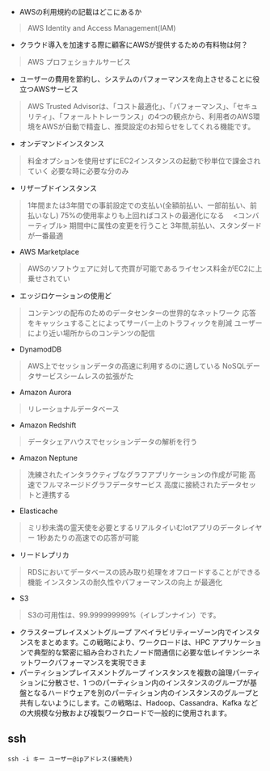 - AWSの利用規約の記載はどこにあるか
 > AWS Identity and Access Management(IAM)

- クラウド導入を加速する際に顧客にAWSが提供するための有料物は何？
 > AWS プロフェショナルサービス
- ユーザーの費用を節約し、システムのパフォーマンスを向上させることに役立つAWSサービス
 > AWS Trusted Advisorは、「コスト最適化」、「パフォーマンス」、「セキュリティ」、「フォールトトレーランス」の4つの観点から、利用者のAWS環境をAWSが自動で精査し、推奨設定のお知らせをしてくれる機能です。

- オンデマンドインスタンス
 > 料金オプションを使用せずにEC2インスタンスの起動で秒単位で課金されていく
 > 必要な時に必要な分のみ

- リザーブドインスタンス
 > 1年間または3年間での事前設定での支払い(全額前払い、一部前払い、前払いなし)
 > 75%の使用率よりも上回ればコストの最適化になる
　<コンバーティブル>
 > 期間中に属性の変更を行うこと
 > 3年間,前払い、スタンダードが一番最適

- AWS Marketplace
 > AWSのソフトウェアに対して売買が可能であるライセンス料金がEC2に上乗せされてい
- エッジロケーションの使用ど
 > コンテンツの配布のためのデータセンターの世界的なネットワーク
 > 応答をキャッシュすることによってサーバー上のトラフィックを削減
 > ユーザーにより近い場所からのコンテンツの配信
 

 - DynamodDB
 > AWS上でセッションデータの高速に利用するのに適している
 > NoSQLデータサービスシームレスの拡張がた

- Amazon Aurora
 > リレーショナルデータベース

- Amazon Redshift
> データシェアハウスでセッションデータの解析を行う

- Amazon Neptune
 > 洗練されたインタラクティブなグラフアプリケーションの作成が可能
 > 高速でフルマネージドグラフデータサービス
 > 高度に接続されたデータセットと連携する

- Elasticache
 > ミリ秒未満の霊天使を必要とするリアルタイいむIotアプリのデータレイヤー
 > 1秒あたりの高速での応答が可能


- リードレプリカ
 >  RDSにおいてデータベースの読み取り処理をオフロードすることができる機能
 >  インスタンスの耐久性やパフォーマンスの向上 が最適化

- S3
 > S3の可用性は、99.999999999%（イレブンナイン）です。

- クラスタープレイスメントグループ
アベイラビリティーゾーン内でインスタンスをまとめます。この戦略により、ワークロードは、HPC アプリケーションで典型的な緊密に組み合わされたノード間通信に必要な低レイテンシーネットワークパフォーマンスを実現できま
- パーティションプレイスメントグループ
インスタンスを複数の論理パーティションに分散させ、1 つのパーティション内のインスタンスのグループが基盤となるハードウェアを別のパーティション内のインスタンスのグループと共有しないようにします。この戦略は、Hadoop、Cassandra、Kafka などの大規模な分散および複製ワークロードで一般的に使用されます。


## ssh
``` 
ssh -i キー ユーザー@ipアドレス(接続先)
```

